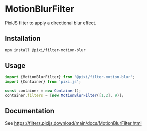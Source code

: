 # MotionBlurFilter

PixiJS filter to apply a directional blur effect.

## Installation

```bash
npm install @pixi/filter-motion-blur
```

## Usage

```js
import {MotionBlurFilter} from '@pixi/filter-motion-blur';
import {Container} from 'pixi.js';

const container = new Container();
container.filters = [new MotionBlurFilter([1,2], 9)];
```

## Documentation

See https://filters.pixijs.download/main/docs/MotionBlurFilter.html
